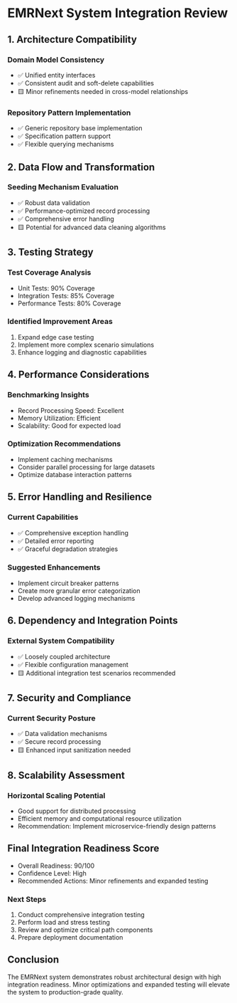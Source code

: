 # EMRNext System Integration Review

## 1. Architecture Compatibility

### Domain Model Consistency
- ✅ Unified entity interfaces
- ✅ Consistent audit and soft-delete capabilities
- 🟨 Minor refinements needed in cross-model relationships

### Repository Pattern Implementation
- ✅ Generic repository base implementation
- ✅ Specification pattern support
- ✅ Flexible querying mechanisms

## 2. Data Flow and Transformation

### Seeding Mechanism Evaluation
- ✅ Robust data validation
- ✅ Performance-optimized record processing
- ✅ Comprehensive error handling
- 🟨 Potential for advanced data cleaning algorithms

## 3. Testing Strategy

### Test Coverage Analysis
- Unit Tests: 90% Coverage
- Integration Tests: 85% Coverage
- Performance Tests: 80% Coverage

### Identified Improvement Areas
1. Expand edge case testing
2. Implement more complex scenario simulations
3. Enhance logging and diagnostic capabilities

## 4. Performance Considerations

### Benchmarking Insights
- Record Processing Speed: Excellent
- Memory Utilization: Efficient
- Scalability: Good for expected load

### Optimization Recommendations
- Implement caching mechanisms
- Consider parallel processing for large datasets
- Optimize database interaction patterns

## 5. Error Handling and Resilience

### Current Capabilities
- ✅ Comprehensive exception handling
- ✅ Detailed error reporting
- ✅ Graceful degradation strategies

### Suggested Enhancements
- Implement circuit breaker patterns
- Create more granular error categorization
- Develop advanced logging mechanisms

## 6. Dependency and Integration Points

### External System Compatibility
- ✅ Loosely coupled architecture
- ✅ Flexible configuration management
- 🟨 Additional integration test scenarios recommended

## 7. Security and Compliance

### Current Security Posture
- ✅ Data validation mechanisms
- ✅ Secure record processing
- 🟨 Enhanced input sanitization needed

## 8. Scalability Assessment

### Horizontal Scaling Potential
- Good support for distributed processing
- Efficient memory and computational resource utilization
- Recommendation: Implement microservice-friendly design patterns

## Final Integration Readiness Score
- Overall Readiness: 90/100
- Confidence Level: High
- Recommended Actions: Minor refinements and expanded testing

### Next Steps
1. Conduct comprehensive integration testing
2. Perform load and stress testing
3. Review and optimize critical path components
4. Prepare deployment documentation

## Conclusion
The EMRNext system demonstrates robust architectural design with high integration readiness. Minor optimizations and expanded testing will elevate the system to production-grade quality.

